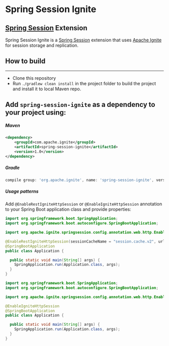 # Spring Session Ignite

[Spring Session](https://github.com/spring-projects/spring-session) Extension
--------------------------------

Spring Session Ignite is a [Spring Session](https://github.com/spring-projects/spring-session) extension that uses [Apache Ignite](https://ignite.apache.org/) for session storage and replication.

## How to build
--------------------------------
* Clone this repository
* Run ``` ./gradlew clean install ``` in the project folder to build the project and install it to local Maven repo.

## Add `spring-session-ignite` as a dependency to your project using:

##### Maven
```xml
<dependency>
    <groupId>com.apache.ignite</groupId>
    <artifactId>spring-session-ignite</artifactId>
    <version>1.0</version>
</dependency>
```

##### Gradle
```groovy
compile group: 'org.apache.ignite', name: 'spring-session-ignite', version: '1.0'
```

##### Usage patterns

Add `@EnableRestIgniteHttpSession` or `@EnableIgniteHttpSession` annotation to your Spring Boot application class and provide properties:

```java
import org.springframework.boot.SpringApplication;
import org.springframework.boot.autoconfigure.SpringBootApplication;

import org.apache.ignite.springsession.config.annotation.web.http.EnableRestIgniteHttpSession;

@EnableRestIgniteHttpSession(sessionCacheName = "session.cache.v2", url = "http://localhost:8080/")
@SpringBootApplication
public class Application {

  public static void main(String[] args) {
    SpringApplication.run(Application.class, args);
  }
}
```

```java
import org.springframework.boot.SpringApplication;
import org.springframework.boot.autoconfigure.SpringBootApplication;

import org.apache.ignite.springsession.config.annotation.web.http.EnableIgniteHttpSession;

@EnableIgniteHttpSession
@SpringBootApplication
public class Application {

  public static void main(String[] args) {
    SpringApplication.run(Application.class, args);
  }
}
```
